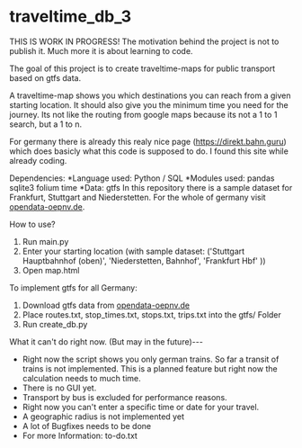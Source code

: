 # traveltime_db_3

THIS IS WORK IN PROGRESS!
The motivation behind the project is not to publish it. Much more it is about learning to code.

The goal of this project is to create traveltime-maps for public transport based on gtfs data. 

A traveltime-map shows you which destinations you can reach from a given starting location. 
It should also give you the minimum time you need for the journey. 
Its not like the routing from google maps because its not a 1 to 1 search, but a 1 to n. 

For germany there is already this realy nice page (https://direkt.bahn.guru) which does basicly what this code is supposed to do. 
I found this site while already coding.

Dependencies:
*Language used: Python / SQL
*Modules used: pandas sqlite3 folium time
*Data: gtfs
In this repository there is a sample dataset for Frankfurt, Stuttgart and Niederstetten. For the whole of germany visit [opendata-oepnv.de]([https://www.opendata-oepnv.de/ht/de/willkommen](https://www.opendata-oepnv.de/ht/de/organisation/delfi/startseite?tx_vrrkit_view%5Bdataset_name%5D=deutschlandweite-sollfahrplandaten-gtfs&tx_vrrkit_view%5Baction%5D=details&tx_vrrkit_view%5Bcontroller%5D=View)).

How to use?
1. Run main.py
2. Enter your starting location (with sample dataset: ('Stuttgart Hauptbahnhof (oben)', 'Niederstetten, Bahnhof', 'Frankfurt Hbf' ))
3. Open map.html

To implement gtfs for all Germany:
1. Download gtfs data from [opendata-oepnv.de]([https://www.opendata-oepnv.de/ht/de/willkommen](https://www.opendata-oepnv.de/ht/de/organisation/delfi/startseite?tx_vrrkit_view%5Bdataset_name%5D=deutschlandweite-sollfahrplandaten-gtfs&tx_vrrkit_view%5Baction%5D=details&tx_vrrkit_view%5Bcontroller%5D=View))
2. Place routes.txt, stop_times.txt, stops.txt, trips.txt into the gtfs/ Folder
3. Run create_db.py

What it can't do right now. (But may in the future)---
* Right now the script shows you only german trains. So far a transit of trains is not implemented. 
  This is a planned feature but right now the calculation needs to much time.
* There is no GUI yet.
* Transport by bus is excluded for performance reasons.
* Right now you can't enter a specific time or date for your travel.
* A geographic radius is not implemented yet
* A lot of Bugfixes needs to be done
* For more Information: to-do.txt
